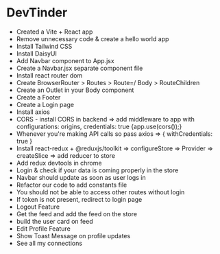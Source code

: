# DevTinder

- Created a Vite + React app
- Remove unnecessary code & create a hello world app
- Install Tailwind CSS
- Install DaisyUI
- Add Navbar component to App.jsx
- Create a Navbar.jsx separate component file
- Install react router dom
- Create BrowserRouter > Routes > Route=/ Body > RouteChildren
- Create an Outlet in your Body component
- Create a Footer
- Create a Login page
- Install axios
- CORS - install CORS in backend => add middleware to app with configurations: origins, credentials: true {app.use(cors());}
- Whenever you're making API calls so pass axios => { withCredentials: true }
- Install react-redux + @reduxjs/toolkit => configureStore => Provider => createSlice => add reducer to store
- Add redux devtools in chrome
- Login & check if your data is coming properly in the store
- Navbar should update as soon as user logs in
- Refactor our code to add constants file
- You should not be able to access other routes without login 
- If token is not present, redirect to login page
- Logout Feature
- Get the feed and add the feed on the store
- build the user card on feed
- Edit Profile Feature
- Show Toast Message on profile updates
- See all my connections
